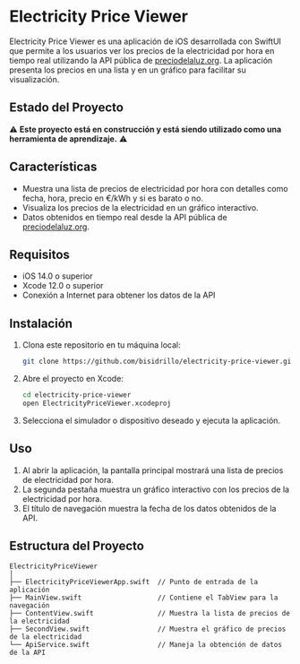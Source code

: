 # Electricity Price Viewer

Electricity Price Viewer es una aplicación de iOS desarrollada con SwiftUI que permite a los usuarios ver los precios de la electricidad por hora en tiempo real utilizando la API pública de [preciodelaluz.org](https://api.preciodelaluz.org/). La aplicación presenta los precios en una lista y en un gráfico para facilitar su visualización.

## Estado del Proyecto

⚠️ **Este proyecto está en construcción y está siendo utilizado como una herramienta de aprendizaje.** ⚠️

## Características

- Muestra una lista de precios de electricidad por hora con detalles como fecha, hora, precio en €/kWh y si es barato o no.
- Visualiza los precios de la electricidad en un gráfico interactivo.
- Datos obtenidos en tiempo real desde la API pública de [preciodelaluz.org](https://api.preciodelaluz.org/).

## Requisitos

- iOS 14.0 o superior
- Xcode 12.0 o superior
- Conexión a Internet para obtener los datos de la API

## Instalación

1. Clona este repositorio en tu máquina local:
    ```sh
    git clone https://github.com/bisidrillo/electricity-price-viewer.git
    ```

2. Abre el proyecto en Xcode:
    ```sh
    cd electricity-price-viewer
    open ElectricityPriceViewer.xcodeproj
    ```

3. Selecciona el simulador o dispositivo deseado y ejecuta la aplicación.

## Uso

1. Al abrir la aplicación, la pantalla principal mostrará una lista de precios de electricidad por hora.
2. La segunda pestaña muestra un gráfico interactivo con los precios de la electricidad por hora.
3. El título de navegación muestra la fecha de los datos obtenidos de la API.

## Estructura del Proyecto

```plaintext
ElectricityPriceViewer
│
├── ElectricityPriceViewerApp.swift  // Punto de entrada de la aplicación
├── MainView.swift                   // Contiene el TabView para la navegación
├── ContentView.swift                // Muestra la lista de precios de la electricidad
├── SecondView.swift                 // Muestra el gráfico de precios de la electricidad
└── ApiService.swift                 // Maneja la obtención de datos de la API
